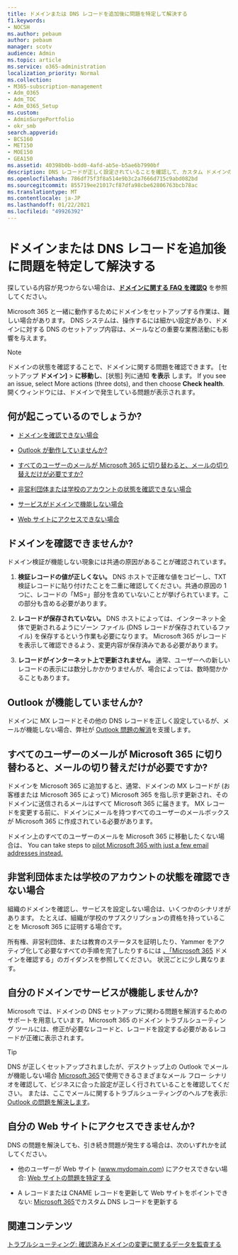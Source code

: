 ```yaml
---
title: ドメインまたは DNS レコードを追加後に問題を特定して解決する
f1.keywords:
- NOCSH
ms.author: pebaum
author: pebaum
manager: scotv
audience: Admin
ms.topic: article
ms.service: o365-administration
localization_priority: Normal
ms.collection:
- M365-subscription-management
- Adm_O365
- Adm_TOC
- Adm_O365_Setup
ms.custom:
- AdminSurgePortfolio
- okr_smb
search.appverid:
- BCS160
- MET150
- MOE150
- GEA150
ms.assetid: 40398b0b-bdd0-4afd-ab5e-b5ae6b7990bf
description: DNS レコードが正しく設定されていることを確認して、カスタム ドメインのセットアップ中に発生した問題を追跡する方法について説明します。
ms.openlocfilehash: 786df75f3f8a514e9b3c2a7666d715c9abd082bd
ms.sourcegitcommit: 855719ee21017cf87dfa98cbe62806763bcb78ac
ms.translationtype: MT
ms.contentlocale: ja-JP
ms.lasthandoff: 01/22/2021
ms.locfileid: "49926392"
---
```

# <a name="find-and-fix-issues-after-adding-your-domain-or-dns-records"></a>ドメインまたは DNS レコードを追加後に問題を特定して解決する

 探している内容が見つからない場合は、**[ドメインに関する FAQ を確認Q](../setup/domains-faq.yml)** を参照してください。 
  
Microsoft 365 と一緒に動作するためにドメインをセットアップする作業は、難しい場合があります。 DNS システムは、操作するには細かい設定があり、ドメインに対する DNS のセットアップ内容は、メールなどの重要な業務活動にも影響を与えます。

> [!NOTE]
> ドメインの状態を確認することで、ドメインに関する問題を確認できます。 [セットアップ **ドメイン]**  >  **に移動し**、[状態] 列に通知 **を表示** します。 If you see an issue, select More actions (three dots), and then choose **Check health**. 開くウィンドウには、ドメインで発生している問題が表示されます。
  
## <a name="whats-going-on"></a>何が起こっているのでしょうか?

- [ドメインを確認できない場合](#cant-verify-your-domain)
    
- [Outlook が動作していませんか?](#outlook-isnt-working)
    
- [すべてのユーザーのメールが Microsoft 365 に切り替わると、メールの切り替えだけが必要ですか?](#everyones-email-got-switched-to-microsoft-365-and-you-only-wanted-your-email-to-switch)

- [非営利団体または学校のアカウントの状態を確認できない場合](#cant-confirm-non-profit-or-school-account-status)

- [サービスがドメインで機能しない場合](#services-not-working-with-your-domain)
    
- [Web サイトにアクセスできない場合](#accessing-your-website-isnt-working)

## <a name="cant-verify-your-domain"></a>ドメインを確認できませんか?
<a name="BKMK_verify"> </a>

ドメイン検証が機能しない現象には共通の原因があることが確認されています。
  
1. **検証レコードの値が正しくない。** DNS ホストで正確な値をコピーし、TXT 検証レコードに貼り付けたことを二重に確認してください。共通の原因の 1 つに、レコードの「MS=」部分を含めていないことが挙げられています。この部分も含める必要があります。 
    
2. **レコードが保存されていない。** DNS ホストによっては、インターネット全体で更新されるようにゾーン ファイル (DNS レコードが保存されているファイル) を保存するという作業も必要になります。 Microsoft 365 がレコードを表示して確認できるよう、変更内容が保存済みである必要があります。 
    
3. **レコードがインターネット上で更新されません。** 通常、ユーザーへの新しいレコードの表示には数分しかかかりませんが、場合によっては、数時間かかることもあります。 
    
## <a name="outlook-isnt-working"></a>Outlook が機能していませんか?
<a name="BKMK_OutlookBroken"> </a>

ドメインに MX レコードとその他の DNS レコードを正しく設定しているが、メールが機能しない場合、弊社が [Outlook 問題の解消](https://docs.microsoft.com/exchange/troubleshoot/outlook-connectivity/outlook-connection-issues)を支援します。
  
## <a name="everyones-email-got-switched-to-microsoft-365-and-you-only-wanted-your-email-to-switch"></a>すべてのユーザーのメールが Microsoft 365 に切り替わると、メールの切り替えだけが必要ですか?
<a name="BKMK_EmailSwitched"> </a>

ドメインを Microsoft 365 に追加すると、通常、ドメインの MX レコードが (お客様または Microsoft 365 によって) Microsoft 365 を指し示す更新され、そのドメインに送信されるメールはすべて Microsoft 365 に届きます。 MX レコードを変更する前に、ドメインにメールを持つすべてのユーザーのメールボックスが Microsoft 365 に作成されている必要があります。
  
ドメイン上のすべてのユーザーのメールを Microsoft 365 に移動したくない場合は、 You can take steps to [pilot Microsoft 365 with just a few email addresses instead.](https://docs.microsoft.com/microsoft-365/admin/setup/domains-faq)
  
## <a name="cant-confirm-non-profit-or-school-account-status"></a>非営利団体または学校のアカウントの状態を確認できない場合
<a name="BKMK_validateAcct"> </a>

組織のドメインを確認し、サービスを設定しない場合は、いくつかのシナリオがあります。 たとえば、組織が学校のサブスクリプションの資格を持っていることを Microsoft 365 に証明する場合です。
  
所有権、非営利団体、または教育のステータスを証明したり、Yammer をアクティブ化して必要なすべての手順を完了したりするには [、「Microsoft 365](https://docs.microsoft.com/microsoft-365/admin/setup/domains-faq) ドメインを確認する」のガイダンスを参照してください。 状況ごとに少し異なります。 
  
## <a name="services-not-working-with-your-domain"></a>自分のドメインでサービスが機能しませんか?
<a name="BKMK_Test"> </a>

Microsoft では、ドメインの DNS セットアップに関わる問題を解消するためのサポートを用意しています。 Microsoft 365 のドメイン トラブルシューティング ツールには、修正が必要なレコードと、レコードを設定する必要があるレコードが正確に表示されます。 

> [!TIP]
> DNS が正しくセットアップされましたが、デスクトップ上の Outlook でメールが機能しない場合 [Microsoft 365](https://docs.microsoft.com/exchange/mail-flow-best-practices/mail-flow-best-practices)で使用できるさまざまなメール フロー シナリオを確認して、ビジネスに合った設定が正しく行されていることを確認してください。 または、ここでメールに関するトラブルシューティングのヘルプを表示: [Outlook の問題を解決します](https://docs.microsoft.com/exchange/troubleshoot/outlook-connectivity/outlook-connection-issues)。 
  
## <a name="accessing-your-website-isnt-working"></a>自分の Web サイトにアクセスできませんか?
<a name="BKMK_Website"> </a>

DNS の問題を解決しても、引き続き問題が発生する場合は、次のいずれかを試してください。
  
- 他のユーザーが Web サイト (www.mydomain.com) にアクセスできない場合: [Web サイトの問題を特定する](https://docs.microsoft.com/microsoft-365/admin/setup/add-domain)
    
- A レコードまたは CNAME レコードを更新して Web サイトをポイントできない: [Microsoft 365](../dns/add-or-edit-custom-dns-records.md)でカスタム DNS レコードを更新する

## <a name="related-content"></a>関連コンテンツ

[トラブルシューティング: 確認済みドメインの変更に関するデータを監査する](https://docs.microsoft.com/azure/active-directory/reports-monitoring/troubleshoot-audit-data-verified-domain)

    
